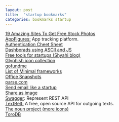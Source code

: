 ```yaml
---
layout: post
title:  "startup bookmarks"
categories: bookmarks startup
---
```

[19 Amazing Sites To Get Free Stock Photos](http://sidejobr.com/help/19-amazing-sites-get-free-stock-photos/)  
[AppFigures:](https://appfigures.com/) App tracking platform.  
[Authentication Cheet Sheet](https://www.owasp.org/index.php/Authentication_Cheat_Sheet)  
[Dashborads using ASCII and JS](https://github.com/yaronn/blessed-contrib)  
[Free tools for startups (Shyahi blog)](http://blog.shyahi.com/post/62901878131/putting-everything-together-free-tools-for)  
[Glyphish icon collection](http://www.glyphish.com/)  
[gofundme](http://www.gofundme.com/)  
[List of Minimal frameworks](https://github.com/neiesc/ListOfMinimalistFrameworks)  
[Office Snapshots](http://officesnapshots.com/)  
[parse.com](https://www.parse.com)  
[Send email like a startup](https://www.sendwithus.com/resources/guide/)  
[Share as image](https://shareasimage.com/)  
[Swagger](http://swagger.io/): Represent REST API  
[TextBelt:](http://textbelt.com/) A free, open source API for outgoing texts.  
[The noun project (more icons)](http://thenounproject.com/)  
[ToroDB](https://github.com/torodb/torodb)  
